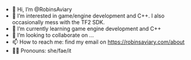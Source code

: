 - 👋 Hi, I’m @RobinsAviary
- 👀 I’m interested in game/engine development and C++. I also occasionally mess with the TF2 SDK.
- 🌱 I’m currently learning game engine development and C++
- 💞️ I’m looking to collaborate on ...
- 📫 How to reach me: find my email on https://robinsaviary.com/about
- 🏳️‍⚧️ Pronouns: she/fae/it
